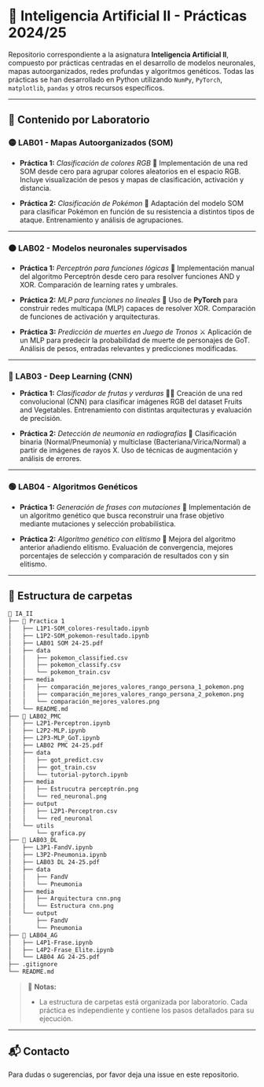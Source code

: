 # 🧠 Inteligencia Artificial II - Prácticas 2024/25

Repositorio correspondiente a la asignatura **Inteligencia Artificial II**, compuesto por prácticas centradas en el desarrollo de modelos neuronales, mapas autoorganizados, redes profundas y algoritmos genéticos.
Todas las prácticas se han desarrollado en Python utilizando `NumPy`, `PyTorch`, `matplotlib`, `pandas` y otros recursos específicos.

---

## 📌 Contenido por Laboratorio

### 🟡 LAB01 - Mapas Autoorganizados (SOM)

-   **Práctica 1:** _Clasificación de colores RGB_ 🎨
    Implementación de una red SOM desde cero para agrupar colores aleatorios en el espacio RGB. Incluye visualización de pesos y mapas de clasificación, activación y distancia.

-   **Práctica 2:** _Clasificación de Pokémon_ 🧬
    Adaptación del modelo SOM para clasificar Pokémon en función de su resistencia a distintos tipos de ataque. Entrenamiento y análisis de agrupaciones.

---

### 🟠 LAB02 - Modelos neuronales supervisados

-   **Práctica 1:** _Perceptrón para funciones lógicas_ 🔗
    Implementación manual del algoritmo Perceptrón desde cero para resolver funciones AND y XOR. Comparación de learning rates y umbrales.

-   **Práctica 2:** _MLP para funciones no lineales_ 🧮
    Uso de **PyTorch** para construir redes multicapa (MLP) capaces de resolver XOR. Comparación de funciones de activación y arquitecturas.

-   **Práctica 3:** _Predicción de muertes en Juego de Tronos_ ⚔️
    Aplicación de un MLP para predecir la probabilidad de muerte de personajes de GoT. Análisis de pesos, entradas relevantes y predicciones modificadas.

---

### 🔵 LAB03 - Deep Learning (CNN)

-   **Práctica 1:** _Clasificador de frutas y verduras_ 🍎🥦
    Creación de una red convolucional (CNN) para clasificar imágenes RGB del dataset Fruits and Vegetables. Entrenamiento con distintas arquitecturas y evaluación de precisión.

-   **Práctica 2:** _Detección de neumonía en radiografías_ 🩻
    Clasificación binaria (Normal/Pneumonía) y multiclase (Bacteriana/Vírica/Normal) a partir de imágenes de rayos X. Uso de técnicas de augmentación y análisis de errores.

---

### 🟢 LAB04 - Algoritmos Genéticos

-   **Práctica 1:** _Generación de frases con mutaciones_ 🧬
    Implementación de un algoritmo genético que busca reconstruir una frase objetivo mediante mutaciones y selección probabilística.

-   **Práctica 2:** _Algoritmo genético con elitismo_ 👑
    Mejora del algoritmo anterior añadiendo elitismo. Evaluación de convergencia, mejores porcentajes de selección y comparación de resultados con y sin elitismo.

---

## 📂 Estructura de carpetas

```bash
📁 IA_II
├── 📁 Practica 1
│   ├── L1P1-SOM_colores-resultado.ipynb
│   ├── L1P2-SOM_pokemon-resultado.ipynb
│   ├── LAB01 SOM 24-25.pdf
│   ├── data
│   │   ├── pokemon_classified.csv
│   │   ├── pokemon_classify.csv
│   │   └── pokemon_train.csv
│   ├── media
│   │   ├── comparación_mejores_valores_rango_persona_1_pokemon.png
│   │   ├── comparación_mejores_valores_rango_persona_2_pokemon.png
│   │   └── comparación_mejores_valores.png
│   └── README.md
├── 📁 LAB02_PMC
│   ├── L2P1-Perceptron.ipynb
│   ├── L2P2-MLP.ipynb
│   ├── L2P3-MLP_GoT.ipynb
│   ├── LAB02 PMC 24-25.pdf
│   ├── data
│   │   ├── got_predict.csv
│   │   ├── got_train.csv
│   │   └── tutorial-pytorch.ipynb
│   ├── media
│   │   ├── Estrucutra perceptrón.png
│   │   └── red_neuronal.png
│   ├── output
│   │   ├── L2P1-Perceptron.csv
│   │   └── red_neuronal
│   └── utils
│       └── grafica.py
├── 📁 LAB03_DL
│   ├── L3P1-FandV.ipynb
│   ├── L3P2-Pneumonia.ipynb
│   ├── LAB03 DL 24-25.pdf
│   ├── data
│   │   ├── FandV
│   │   └── Pneumonia
│   ├── media
│   │   ├── Arquitectura cnn.png
│   │   └── Estructura cnn.png
│   └── output
│       ├── FandV
│       └── Pneumonia
├── 📁 LAB04_AG
│   ├── L4P1-Frase.ipynb
│   ├── L4P2-Frase_Elite.ipynb
│   └── LAB04 AG 24-25.pdf
├── .gitignore
└── README.md
```

> 📌 **Notas:**
>
> -   La estructura de carpetas está organizada por laboratorio. Cada práctica es independiente y contiene los pasos detallados para su ejecución.

---

## 📬 Contacto

Para dudas o sugerencias, por favor deja una issue en este repositorio.
